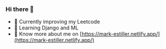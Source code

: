 ### Hi there 👋

- 🔭 Currently improving my Leetcode 
- 🌱 Learning Django and ML
- 💬 Know more about me on [https://mark-estiller.netlify.app/](https://mark-estiller.netlify.app/)

<!--
**markestiller/markestiller** is a ✨ _special_ ✨ repository because its `README.md` (this file) appears on your GitHub profile.

Here are some ideas to get you started:

- 🔭 I’m currently working on 
- 🌱 I’m currently learning Django and ML
- 💬 Know more about me on [https://mark-estiller.netlify.app/](https://mark-estiller.netlify.app/)
-->
